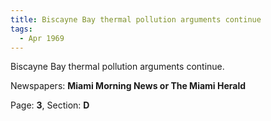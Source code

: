 ```yaml
---  
title: Biscayne Bay thermal pollution arguments continue  
tags:  
  - Apr 1969  
---  
```

  
Biscayne Bay thermal pollution arguments continue.  
  
Newspapers: **Miami Morning News or The Miami Herald**  
  
Page: **3**, Section: **D** 
